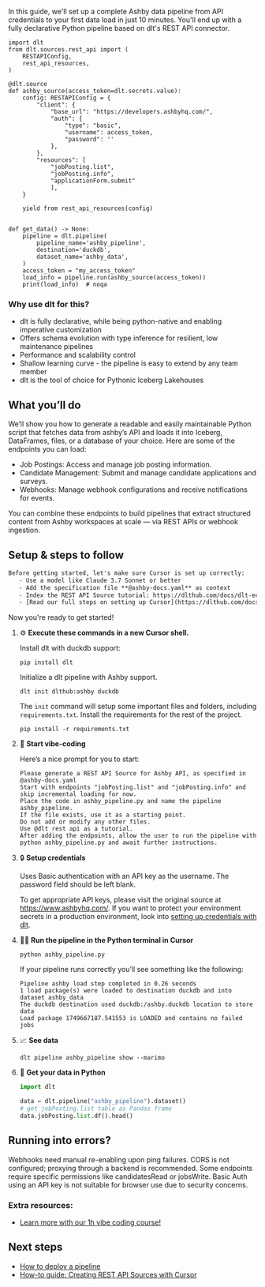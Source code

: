 In this guide, we'll set up a complete Ashby data pipeline from API credentials to your first data load in just 10 minutes. You'll end up with a fully declarative Python pipeline based on dlt's REST API connector.

```python-outcome
import dlt
from dlt.sources.rest_api import (
    RESTAPIConfig,
    rest_api_resources,
)

@dlt.source
def ashby_source(access_token=dlt.secrets.value):
    config: RESTAPIConfig = {
        "client": {
            "base_url": "https://developers.ashbyhq.com/",
            "auth": {
                "type": "basic",
                "username": access_token,
                "password": ''
            },
        },
        "resources": [
            "jobPosting.list",
            "jobPosting.info",
            "applicationForm.submit"
            ],
    }

    yield from rest_api_resources(config)


def get_data() -> None:
    pipeline = dlt.pipeline(
        pipeline_name='ashby_pipeline',
        destination='duckdb',
        dataset_name='ashby_data', 
    )
    access_token = "my_access_token"
    load_info = pipeline.run(ashby_source(access_token))
    print(load_info)  # noqa
```

### Why use dlt for this?

- dlt is fully declarative, while being python-native and enabling imperative customization
- Offers schema evolution with type inference for resilient, low maintenance pipelines
- Performance and scalability control
- Shallow learning curve - the pipeline is easy to extend by any team member
- dlt is the tool of choice for Pythonic Iceberg Lakehouses

## What you’ll do

We’ll show you how to generate a readable and easily maintainable Python script that fetches data from ashby’s API and loads it into Iceberg, DataFrames, files, or a database of your choice. Here are some of the endpoints you can load:

- Job Postings: Access and manage job posting information.
- Candidate Management: Submit and manage candidate applications and surveys.
- Webhooks: Manage webhook configurations and receive notifications for events.

You can combine these endpoints to build pipelines that extract structured content from Ashby workspaces at scale — via REST APIs or webhook ingestion.

## Setup & steps to follow

```default
Before getting started, let's make sure Cursor is set up correctly:
   - Use a model like Claude 3.7 Sonnet or better
   - Add the specification file **@ashby-docs.yaml** as context
   - Index the REST API Source tutorial: https://dlthub.com/docs/dlt-ecosystem/verified-sources/rest_api/ and add it to context as **@dlt rest api**
   - [Read our full steps on setting up Cursor](https://dlthub.com/docs/dlt-ecosystem/llm-tooling/cursor-restapi#23-configuring-cursor-with-documentation)
```

Now you're ready to get started! 

1. ⚙️ **Execute these commands in a new Cursor shell.**
    
    Install dlt with duckdb support:
    ```shell
    pip install dlt
    ```

    Initialize a dlt pipeline with Ashby support.
    ```shell
    dlt init dlthub:ashby duckdb
    ```

    The `init` command will setup some important files and folders, including `requirements.txt`. Install the requirements for the rest of the project.
    ```shell
    pip install -r requirements.txt
    ```
    
2. 🤠 **Start vibe-coding**
    
    Here’s a nice prompt for you to start: 
    
    ```prompt
    Please generate a REST API Source for Ashby API, as specified in @ashby-docs.yaml 
    Start with endpoints "jobPosting.list" and "jobPosting.info" and skip incremental loading for now. 
    Place the code in ashby_pipeline.py and name the pipeline ashby_pipeline. 
    If the file exists, use it as a starting point. 
    Do not add or modify any other files. 
    Use @dlt rest api as a tutorial. 
    After adding the endpoints, allow the user to run the pipeline with python ashby_pipeline.py and await further instructions.
    ```

    
3. 🔒 **Setup credentials** 
    
    Uses Basic authentication with an API key as the username. The password field should be left blank.
    
    To get appropriate API keys, please visit the original source at https://www.ashbyhq.com/.
    If you want to protect your environment secrets in a production environment, look into [setting up credentials with dlt](https://dlthub.com/docs/walkthroughs/add_credentials).
    
4. 🏃‍♀️ **Run the pipeline in the Python terminal in Cursor**
    
    ```shell
    python ashby_pipeline.py
    ```
    
    If your pipeline runs correctly you’ll see something like the following:
    
    ```shell
    Pipeline ashby load step completed in 0.26 seconds
    1 load package(s) were loaded to destination duckdb and into dataset ashby_data
    The duckdb destination used duckdb:/ashby.duckdb location to store data
    Load package 1749667187.541553 is LOADED and contains no failed jobs
    ```
    
5. 📈 **See data**
    
    ```shell
    dlt pipeline ashby_pipeline show --marimo
    ```
    
6. 🐍 **Get your data in Python**
    
    ```python
    import dlt

   data = dlt.pipeline("ashby_pipeline").dataset()
   # get jobPosting.list table as Pandas frame
   data.jobPosting.list.df().head()
    ```

## Running into errors?

Webhooks need manual re-enabling upon ping failures. CORS is not configured; proxying through a backend is recommended. Some endpoints require specific permissions like candidatesRead or jobsWrite. Basic Auth using an API key is not suitable for browser use due to security concerns.

### Extra resources:

- [Learn more with our 1h vibe coding course!](https://www.youtube.com/watch?v=GGid70rnJuM)

## Next steps

- [How to deploy a pipeline](https://dlthub.com/docs/walkthroughs/deploy-a-pipeline)
- [How-to guide: Creating REST API Sources with Cursor](https://dlthub.com/docs/dlt-ecosystem/llm-tooling/cursor-restapi)